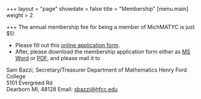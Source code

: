 +++
layout = "page"
showdate = false
title = "Membership"
[menu.main]
weight = 2

+++
The annual membership fee for being a member of MichMATYC is just $5! 

* Please fill out this [online application form](https://docs.google.com/forms/d/1BvfadG2g2hn7knYdHBIJDUH3ewkWLdBye-sJSbw9PEw). 
* After, please download the membership application form either as [MS Word](http://www.michmatyc.org/Membership%20Application%20form/memberform.doc) or [PDF](http://www.michmatyc.org/Membership%20Application%20form/memberform.pdf), and please mail it to

Sam Bazzi, Secretary/Treasurer
Department of Mathematics
Henry Ford College  
5101 Evergreed Rd  
Dearborn MI, 48128
Email: [sbazzi@hfcc.edu](mailto:sbazzi@hfcc.edu)
